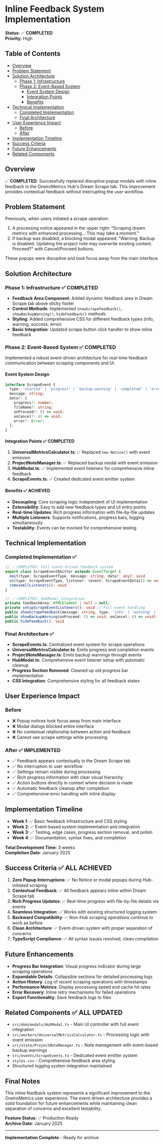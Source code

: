 # Inline Feedback System Implementation

**Status**: ✅ **COMPLETED**  
**Priority**: High

## Table of Contents

- [Overview](#overview)
- [Problem Statement](#problem-statement)
- [Solution Architecture](#solution-architecture)
  - [Phase 1: Infrastructure](#phase-1-infrastructure--completed)
  - [Phase 2: Event-Based System](#phase-2-event-based-system--completed)
    - [Event System Design](#event-system-design)
    - [Integration Points](#integration-points)
    - [Benefits](#benefits)
- [Technical Implementation](#technical-implementation)
  - [Completed Implementation](#completed-implementation)
  - [Final Architecture](#final-architecture)
- [User Experience Impact](#user-experience-impact)
  - [Before](#before)
  - [After](#after)
- [Implementation Timeline](#implementation-timeline)
- [Success Criteria](#success-criteria)
- [Future Enhancements](#future-enhancements)
- [Related Components](#related-components)

## Overview

✅ **COMPLETED**: Successfully replaced disruptive popup modals with inline feedback in the OneiroMetrics Hub's Dream Scrape tab. This improvement provides contextual feedback without interrupting the user workflow.

## Problem Statement

Previously, when users initiated a scrape operation:
1. A processing notice appeared in the upper right: "Scraping dream metrics with enhanced processing... This may take a moment."
2. If backup was disabled, a blocking modal appeared: "Warning: Backup is disabled. Updating the project note may overwrite existing content. Proceed?" with Cancel/Proceed buttons.

These popups were disruptive and took focus away from the main interface.

## Solution Architecture

### Phase 1: Infrastructure ✅ COMPLETED
- **Feedback Area Component**: Added dynamic feedback area in Dream Scrape tab above sticky footer
- **Control Methods**: Implemented `showScrapeFeedback()`, `showBackupWarning()`, `hideFeedback()` methods
- **Styling**: Added comprehensive CSS for different feedback types (info, warning, success, error)
- **Basic Integration**: Updated scrape button click handler to show inline feedback

### Phase 2: Event-Based System ✅ COMPLETED
Implemented a robust event-driven architecture for real-time feedback communication between scraping components and UI.

#### Event System Design
```typescript
interface ScrapeEvent {
  type: 'started' | 'progress' | 'backup-warning' | 'completed' | 'error';
  message: string;
  data?: {
    progress?: number;
    fileName?: string;
    onProceed?: () => void;
    onCancel?: () => void;
    error?: Error;
  };
}
```

#### Integration Points ✅ COMPLETED
1. **UniversalMetricsCalculator.ts**: ✅ Replaced `new Notice()` with event emission
2. **ProjectNoteManager.ts**: ✅ Replaced backup modal with event emission  
3. **HubModal.ts**: ✅ Implemented event listeners for comprehensive inline feedback
4. **ScrapeEvents.ts**: ✅ Created dedicated event emitter system

#### Benefits ✅ ACHIEVED
- **Decoupling**: Core scraping logic independent of UI implementation
- **Extensibility**: Easy to add new feedback types and UI entry points
- **Real-time Updates**: Rich progress information with file-by-file updates
- **Multiple Listeners**: Supports notifications, progress bars, logging simultaneously
- **Testability**: Events can be mocked for comprehensive testing

## Technical Implementation

### Completed Implementation ✅
```typescript
// ✅ COMPLETED: Full event-driven feedback system
export class ScrapeEventEmitter extends EventTarget {
  emit(type: ScrapeEventType, message: string, data?: any): void
  on(type: ScrapeEventType, listener: (event: ScrapeEventDetail) => void): void
  removeAllListeners(): void
}

// ✅ COMPLETED: HubModal integration  
private feedbackArea: HTMLElement | null = null;
private setupScrapeEventListeners(): void // Full event handling
public showScrapeFeedback(message: string, type: 'info' | 'warning' | 'success' | 'error'): void
public showBackupWarning(onProceed: () => void, onCancel: () => void): void  
public hideFeedback(): void
```

### Final Architecture ✅
- **ScrapeEvents.ts**: Centralized event system for scrape operations
- **UniversalMetricsCalculator.ts**: Emits progress and completion events
- **ProjectNoteManager.ts**: Emits backup warnings through events
- **HubModal.ts**: Comprehensive event listener setup with automatic cleanup
- **Progress Section Removed**: Cleaned up old progress bar implementation
- **CSS Integration**: Comprehensive styling for all feedback states

## User Experience Impact

### Before
- ❌ Popup notices took focus away from main interface
- ❌ Modal dialogs blocked entire interface
- ❌ No contextual relationship between action and feedback
- ❌ Cannot see scrape settings while processing

### After ✅ IMPLEMENTED
- ✅ Feedback appears contextually in the Dream Scrape tab
- ✅ No interruption to user workflow
- ✅ Settings remain visible during processing
- ✅ Rich progress information with clear visual hierarchy
- ✅ Action buttons directly in context where decision is made
- ✅ Automatic feedback cleanup after completion
- ✅ Comprehensive error handling with inline display

## Implementation Timeline

- **Week 1**: ✅ Basic feedback infrastructure and CSS styling
- **Week 2**: ✅ Event-based system implementation and integration
- **Week 3**: ✅ Testing, edge cases, progress section removal, and polish
- **Week 4**: ✅ Documentation, syntax fixes, and completion

**Total Development Time**: 3 weeks  
**Completion Date**: January 2025

## Success Criteria ✅ ALL ACHIEVED

1. **Zero Popup Interruptions**: ✅ No Notice or modal popups during Hub-initiated scraping
2. **Contextual Feedback**: ✅ All feedback appears inline within Dream Scrape tab
3. **Rich Progress Updates**: ✅ Real-time progress with file-by-file details via events
4. **Seamless Integration**: ✅ Works with existing structured logging system
5. **Backward Compatibility**: ✅ Non-Hub scraping operations continue to work as before
6. **Clean Architecture**: ✅ Event-driven system with proper separation of concerns
7. **TypeScript Compliance**: ✅ All syntax issues resolved, clean compilation

## Future Enhancements

- **Progress Bar Integration**: Visual progress indicator during large scraping operations
- **Expandable Details**: Collapsible sections for detailed processing logs
- **Action History**: Log of recent scraping operations with timestamps
- **Performance Metrics**: Display processing speed and cache hit rates
- **Error Recovery**: Inline retry mechanisms for failed operations
- **Export Functionality**: Save feedback logs to files

## Related Components ✅ ALL UPDATED

- `src/dom/modals/HubModal.ts` - Main UI controller with full event integration
- `src/workers/UniversalMetricsCalculator.ts` - Processing logic with event emission
- `src/state/ProjectNoteManager.ts` - Note management with event-based backup warnings
- `src/events/ScrapeEvents.ts` - Dedicated event emitter system
- `styles.css` - Comprehensive feedback area styling
- Structured logging system integration maintained

## Final Notes

This inline feedback system represents a significant improvement to the OneiroMetrics user experience. The event-driven architecture provides a solid foundation for future enhancements while maintaining clean separation of concerns and excellent testability.

**Feature Status**: ✅ Production Ready  
**Archive Date**: January 2025

---

**Implementation Complete** - Ready for archive

